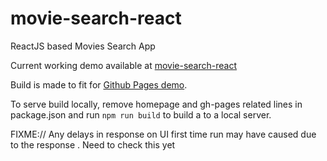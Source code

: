# movie-search-react  

ReactJS based Movies Search App  

Current working demo available at [movie-search-react](https://saisandeepvaddi.github.io/movie-search-react/)   

Build is made to fit for [Github Pages demo](https://saisandeepvaddi.github.io/movie-search-react/). 

To serve build locally, remove homepage and gh-pages related lines in package.json and run ```npm run build``` to build a to a local server.    

FIXME:// Any delays in response on UI first time run may have caused due to the response . Need to check this yet
